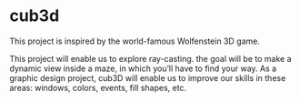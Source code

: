 # cub3d
This project is inspired by the world-famous Wolfenstein 3D game.

This project will enable us to explore ray-casting. the goal will be to
make a dynamic view inside a maze, in which you’ll have to find your way. 
As a graphic design project, cub3D will enable us to improve our skills in these areas: windows, colors, events, fill shapes, etc.
